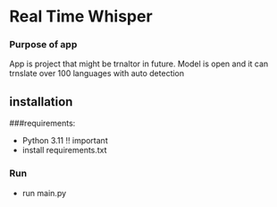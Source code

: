 # Real Time Whisper
### Purpose of app
App is project that might be trnaltor in future. Model is open and it can trnslate over 100 languages with auto detection
## installation
###requirements:
- Python 3.11 !! important
- install requirements.txt
### Run
- run main.py
